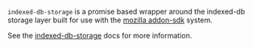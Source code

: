 `indexed-db-storage` is a promise based wrapper around the indexed-db storage
layer built for use with the
[mozilla addon-sdk](https://github.com/mozilla/addon-sdk/) system.

See the [indexed-db-storage](https://github.com/clarkbw/indexed-db-storage/blob/master/doc/indexed-db-storage.md) docs for more information.